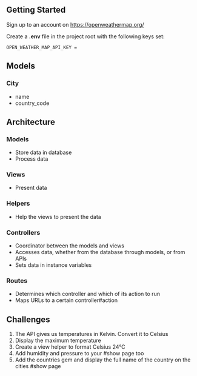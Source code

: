 ## Getting Started

Sign up to an account on https://openweathermap.org/

Create a **.env** file in the project root with the following keys set:
```
OPEN_WEATHER_MAP_API_KEY =
```

## Models

### City
- name
- country_code


## Architecture

### Models
- Store data in database
- Process data

### Views
- Present data

### Helpers
- Help the views to present the data

### Controllers
- Coordinator between the models and views
- Accesses data, whether from the database through models, or from APIs
- Sets data in instance variables

### Routes
- Determines which controller and which of its action to run
- Maps URLs to a certain controller#action


## Challenges

1. The API gives us temperatures in Kelvin. Convert it to Celsius
2. Display the maximum temperature
3. Create a view helper to format Celsius 24°C
4. Add humidity and pressure to your #show page too
5. Add the countries gem and display the full name of the country on the cities #show page